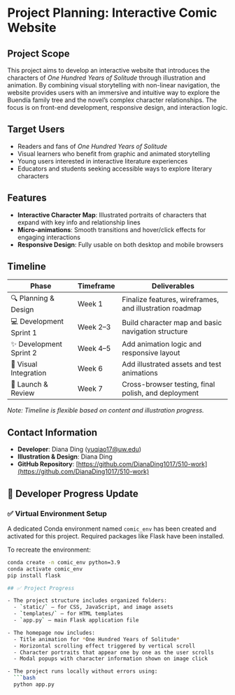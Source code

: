 # Project Planning: Interactive Comic Website

## Project Scope
This project aims to develop an interactive website that introduces the characters of *One Hundred Years of Solitude* through illustration and animation. By combining visual storytelling with non-linear navigation, the website provides users with an immersive and intuitive way to explore the Buendía family tree and the novel’s complex character relationships. The focus is on front-end development, responsive design, and interaction logic.

## Target Users
- Readers and fans of *One Hundred Years of Solitude*
- Visual learners who benefit from graphic and animated storytelling
- Young users interested in interactive literature experiences
- Educators and students seeking accessible ways to explore literary characters

## Features
- **Interactive Character Map**: Illustrated portraits of characters that expand with key info and relationship lines
- **Micro-animations**: Smooth transitions and hover/click effects for engaging interactions
- **Responsive Design**: Fully usable on both desktop and mobile browsers

## Timeline

| Phase                  | Timeframe      | Deliverables                                   |
|------------------------|----------------|------------------------------------------------|
| 🔍 Planning & Design   | Week 1         | Finalize features, wireframes, and illustration roadmap |
| 💻 Development Sprint 1| Week 2–3       | Build character map and basic navigation structure |
| ✨ Development Sprint 2| Week 4–5       | Add animation logic and responsive layout      |
| 🎨 Visual Integration  | Week 6         | Add illustrated assets and test animations     |
| 🚀 Launch & Review     | Week 7         | Cross-browser testing, final polish, and deployment |

*Note: Timeline is flexible based on content and illustration progress.*

## Contact Information
- **Developer**: Diana Ding ([yuqiao17@uw.edu](mailto:yuqiao17@uw.edu))
- **Illustration & Design**: Diana Ding
- **GitHub Repository**: [https://github.com/DianaDing1017/510-work](https://github.com/DianaDing1017/510-work)

## 🔧 Developer Progress Update

### ✅ Virtual Environment Setup
A dedicated Conda environment named `comic_env` has been created and activated for this project. Required packages like Flask have been installed.

To recreate the environment:

```bash
conda create -n comic_env python=3.9
conda activate comic_env
pip install flask

## ✅ Project Progress

- The project structure includes organized folders:
  - `static/` – for CSS, JavaScript, and image assets
  - `templates/` – for HTML templates
  - `app.py` – main Flask application file

- The homepage now includes:
  - Title animation for *One Hundred Years of Solitude*
  - Horizontal scrolling effect triggered by vertical scroll
  - Character portraits that appear one by one as the user scrolls
  - Modal popups with character information shown on image click

- The project runs locally without errors using:
  ```bash
  python app.py

